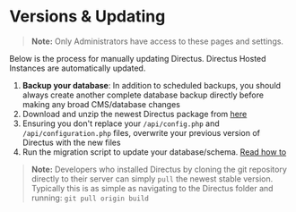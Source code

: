 # Versions & Updating

> **Note:** Only Administrators have access to these pages and settings.

Below is the process for manually updating Directus. Directus Hosted Instances are automatically updated.

1. **Backup your database**: In addition to scheduled backups, you should always create another complete database backup directly before making any broad CMS/database changes
2. Download and unzip the newest Directus package from [here](https://github.com/directus/directus/tree/build)
3. Ensuring you don't replace your `/api/config.php` and `/api/configuration.php` files, overwrite your previous version of Directus with the new files
4. Run the migration script to update your database/schema. [Read how to](/developer-guide/cli.md#database-module)


> **Note:** Developers who installed Directus by cloning the git repository directly to their server can simply `pull` the newest stable version. Typically this is as simple as navigating to the Directus folder and running: `git pull origin build`
